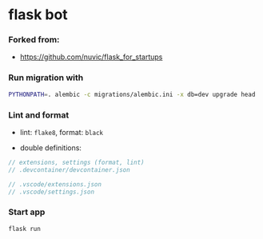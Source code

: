 # flask bot

### Forked from:

- https://github.com/nuvic/flask_for_startups

### Run migration with

```bash
PYTHONPATH=. alembic -c migrations/alembic.ini -x db=dev upgrade head
```

### Lint and format

- lint: `flake8`, format: `black`

- double definitions:

```ts
// extensions, settings (format, lint)
// .devcontainer/devcontainer.json

// .vscode/extensions.json
// .vscode/settings.json
```

### Start app

```bash
flask run
```